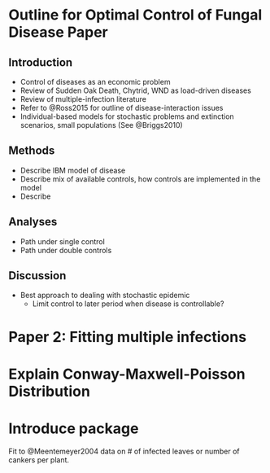 # Outline for Optimal Control of Fungal Disease Paper

## Introduction

-   Control of diseases as an economic problem
-   Review of Sudden Oak Death, Chytrid, WND as load-driven diseases
-   Review of multiple-infection literature
-   Refer to @Ross2015 for outline of disease-interaction issues
-   Individual-based models for stochastic problems and extinction scenarios, small populations (See @Briggs2010)





## Methods

-  Describe IBM model of disease
-  Describe mix of available controls, how controls are implemented in the model
-  Describe

## Analyses

-  Path under single control
-  Path under double controls

## Discussion

-  Best approach to dealing with stochastic epidemic
    -   Limit control to later period when disease is controllable?


# Paper 2: Fitting multiple infections


#  Explain Conway-Maxwell-Poisson Distribution

#  Introduce package

Fit to @Meentemeyer2004 data on # of infected leaves or number of cankers per plant. 

